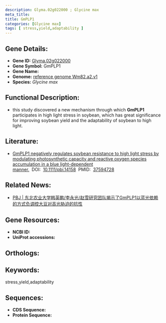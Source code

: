 ```yaml
---
description: Glyma.02g022000 ; Glycine max
meta_title:
title: GmPLP1
categories: [Glycine max]
tags: [ stress,yield,adaptability ]
---
```


## Gene Details:
- **Gene ID:**	[Glyma.02g022000]()
- **Gene Symbol:** GmPLP1
- **Gene Name:** 
- **Genome:** [reference genome Wm82.a2.v1]()
- **Species:** *Glycine max*

## Functional Description:
   - this study discovered a new mechanism through which **GmPLP1** participates in high light stress in soybean, which has great significance for improving soybean yield and the adaptability of soybean to high light.

## Literature:
   - [GmPLP1 negatively regulates soybean resistance to high light stress by modulating photosynthetic capacity and reactive oxygen species accumulation in a blue light-dependent manner.]( https://onlinelibrary.wiley.com/doi/10.1111/pbi.14158)&nbsp;&nbsp;DOI:&nbsp;&nbsp;[10.1111/pbi.14158](https://onlinelibrary.wiley.com/doi/10.1111/pbi.14158)&nbsp;&nbsp;PMID:&nbsp;&nbsp;[37594728](https://pubmed.ncbi.nlm.nih.gov/37594728/)

## Related News:
   - [PBJ | 东北农业大学韩英鹏/李永光/赵雪研究团队揭示了GmPLP1以蓝光依赖的方式负调控大豆对高光胁迫的抗性](https://mp.weixin.qq.com/s/atqHUT6fo9UleIpOU8xLJw)

## Gene Resources:
- **NCBI ID:** [](https://www.ncbi.nlm.nih.gov/gene/?term=)
- **UniProt accessions:** [](https://www.uniprot.org/uniprotkb//entry)

## Orthologs:

## Keywords:
stress,yield,adaptability

## Sequences:
- **CDS Sequence:**
- **Protein Sequence:**
